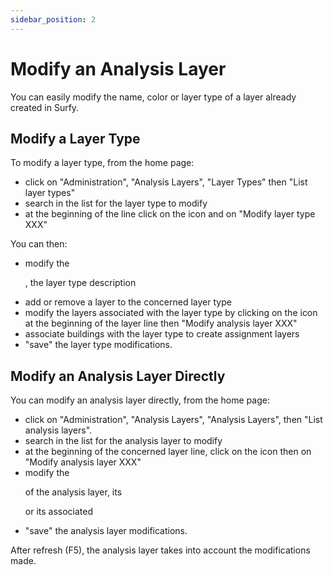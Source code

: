 ```yaml
---
sidebar_position: 2
---
```

# Modify an Analysis Layer

You can easily modify the name, color or layer type of a layer already created in Surfy.

## Modify a Layer Type

To modify a layer type, from the home page:

-   click on "Administration", "Analysis Layers", "Layer Types" then "List layer types"
-   search in the list for the layer type to modify
-   at the beginning of the line click on the icon and on "Modify layer type XXX"

You can then:

-   modify the <P code="dimensionType:name" />, the layer type description
-   add or remove a layer to the concerned layer type
-   modify the layers associated with the layer type by clicking on the icon at the beginning of the layer line then "Modify analysis layer XXX"
-   associate buildings with the layer type to create assignment layers
-   "save" the layer type modifications.

## Modify an Analysis Layer Directly

You can modify an analysis layer directly, from the home page:

-   click on "Administration", "Analysis Layers", "Analysis Layers", then "List analysis layers".
-   search in the list for the analysis layer to modify
-   at the beginning of the concerned layer line, click on the icon then on "Modify analysis layer XXX"
-   modify the <P code="dimension:name" /> of the analysis layer, its <P code="dimension:color" /> or its associated <P code="dimension:dimensionType" />
-   "save" the analysis layer modifications.

After refresh (F5), the analysis layer takes into account the modifications made.